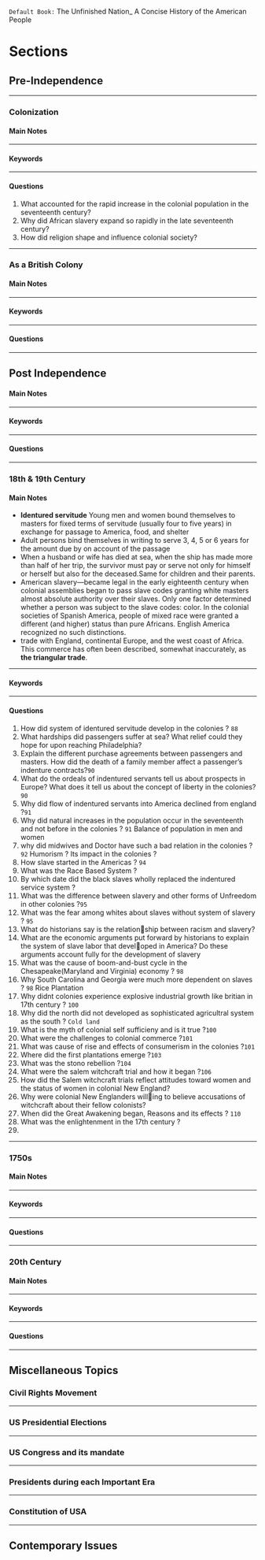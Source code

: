 `Default Book:` The Unfinished Nation_ A Concise History of the American People
# Sections



## Pre-Independence

---
### Colonization

#### Main Notes
---
#### Keywords
---
#### Questions
1. What accounted for the rapid increase in the colonial population in the 
seventeenth century?
2. Why did African slavery expand so rapidly in the late seventeenth century?
3. How did religion shape and influence colonial society?
---
### As a British Colony
#### Main Notes
---
#### Keywords
---
#### Questions
---

## Post Independence
#### Main Notes
---
#### Keywords
---
#### Questions
---

### 18th & 19th Century
#### Main Notes
- **Identured servitude** Young men and women bound themselves to masters for fixed terms of servitude (usually four to five years) in exchange for passage to America, food, and shelter
- Adult persons bind 
themselves in writing to serve 3, 4, 5 or 6 
years for the amount due by on account of the passage
- When a husband or wife has died at 
sea, when the ship has made more than 
half of her trip, the survivor must pay or 
serve not only for himself or herself but 
also for the deceased.Same for children and their parents.
- American slavery—became legal in the early 
eighteenth century when colonial assemblies began to pass slave codes granting white 
masters almost absolute authority over their slaves. Only one factor determined whether 
a person was subject to the slave codes: color. In the colonial societies of Spanish America, 
people of mixed race were granted a different (and higher) status than pure Africans. 
English America recognized no such distinctions.
-  trade with England, 
continental Europe, and the west coast of Africa. This commerce has often been described, 
somewhat inaccurately, as **the triangular trade**.

---
#### Keywords
---
#### Questions
1. How did system of identured servitude develop in the colonies ? `88`
2. What hardships did passengers suffer at sea? What relief could they hope for upon reaching Philadelphia?
3. Explain the different purchase agreements between passengers and masters. How did the death of a family member affect a passenger’s indenture contracts?`90`
4. What do the ordeals of indentured servants tell us about prospects in Europe? What does it tell us about the concept of liberty in the colonies?`90`
5. Why did flow of indentured servants into America declined from england ?`91` 
6. Why did natural increases in the population occur in the seventeenth and not before in the colonies ? `91` Balance of population in men and women
7. why did midwives and Doctor have such a bad relation in the colonies ?`92` Humorism ? Its impact in the colonies ?
8. How slave started in the Americas ? `94`
9. What was the Race Based System ?
10. By which date did the black slaves wholly replaced the indentured service system ?
11. What was the difference between slavery and other forms of Unfreedom in other colonies ?`95`
12. What was the fear among whites about slaves without system of slavery ? `95`
13. What do historians say is the relationship between racism and slavery?
14. What are the economic arguments put forward by historians to explain the system of slave labor that developed in America? Do these arguments account fully for the development of slavery
15. What was the cause of  boom-and-bust cycle in the Chesapeake(Maryland and Virginia) economy ? `98`
16. Why South Carolina and Georgia were much more dependent on slaves ? `98` Rice Plantation
17. Why didnt colonies experience explosive industrial growth like britian in 17th century ? `100`
18. Why did the north did not developed as sophisticated agricultral system as the south ? `Cold land`
19. What is the myth of colonial self sufficieny and is it true ?`100`
20. What were the challenges to colonial commerce ?`101`
21. What was cause of rise and effects of consumerism in the colonies ?`101`
22. Where did the first plantations emerge ?`103`
23. What was the stono rebellion ?`104`
24. What were the salem witchcraft trial and how it began ?`106`
25. How did the Salem witchcraft trials reflect attitudes toward women and the status of women in colonial New England?
26. Why were colonial New Englanders willing to believe accusations of witchcraft about their fellow colonists?
27. When did the Great Awakening began, Reasons  and its effects ? `110`
28. What was the enlightenment in the 17th century ?
29. 
---
### 1750s
#### Main Notes
---
#### Keywords
---
#### Questions
---


### 20th Century    
#### Main Notes
---
#### Keywords
---
#### Questions
---

## Miscellaneous Topics

### Civil Rights Movement
---
### US Presidential Elections
---
### US Congress and its mandate
---
### Presidents during each Important Era
---
### Constitution of USA
---

## Contemporary Issues 

